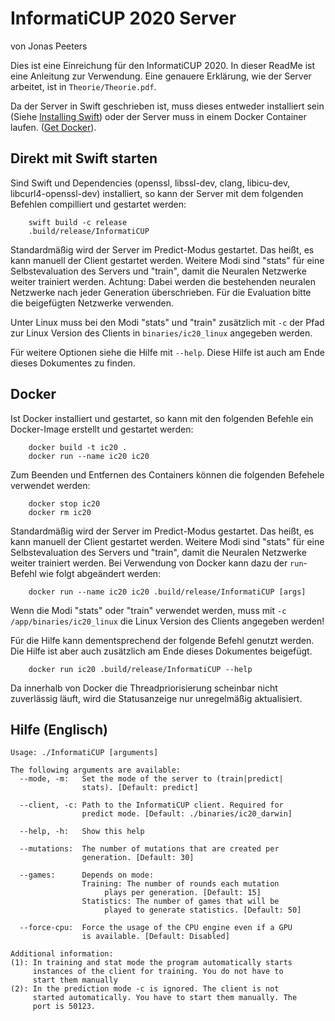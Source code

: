 # InformatiCUP 2020 Server
von Jonas Peeters

Dies ist eine Einreichung für den InformatiCUP 2020. In dieser ReadMe ist eine Anleitung zur Verwendung. Eine genauere Erklärung, wie der Server arbeitet, ist in `Theorie/Theorie.pdf`.

Da der Server in Swift geschrieben ist, muss dieses entweder installiert sein (Siehe [Installing Swift](https://swift.org/getting-started/#installing-swift)) oder der Server muss in einem Docker Container laufen. ([Get Docker](https://docs.docker.com/get-docker/)).


## Direkt mit Swift starten
Sind Swift und Dependencies (openssl, libssl-dev, clang, libicu-dev, libcurl4-openssl-dev) installiert, so kann der Server mit dem folgenden Befehlen compilliert und gestartet werden:
```shell
    swift build -c release
    .build/release/InformatiCUP
```

Standardmäßig wird der Server im Predict-Modus gestartet. Das heißt, es kann manuell der Client gestartet werden. Weitere Modi sind "stats" für eine Selbstevaluation des Servers und "train", damit die Neuralen Netzwerke weiter trainiert werden. Achtung: Dabei werden die bestehenden neuralen Netzwerke nach jeder Generation überschrieben. Für die Evaluation bitte die beigefügten Netzwerke verwenden.

Unter Linux muss bei den Modi "stats" und "train" zusätzlich mit `-c` der Pfad zur Linux Version des Clients in `binaries/ic20_linux` angegeben werden.

Für weitere Optionen siehe die Hilfe mit `--help`. Diese Hilfe ist auch am Ende dieses Dokumentes zu finden.


## Docker
Ist Docker installiert und gestartet, so kann mit den folgenden Befehle ein Docker-Image erstellt und gestartet werden:
```shell
    docker build -t ic20 .
    docker run --name ic20 ic20
```

Zum Beenden und Entfernen des Containers können die folgenden Befehele verwendet werden:
```shell
    docker stop ic20
    docker rm ic20
```

Standardmäßig wird der Server im Predict-Modus gestartet. Das heißt, es kann manuell der Client gestartet werden. Weitere Modi sind "stats" für eine Selbstevaluation des Servers und "train", damit die Neuralen Netzwerke weiter trainiert werden. Bei Verwendung von Docker kann dazu der `run`-Befehl wie folgt abgeändert werden:
```shell
    docker run --name ic20 ic20 .build/release/InformatiCUP [args] 
```
Wenn die Modi "stats" oder "train" verwendet werden, muss mit `-c /app/binaries/ic20_linux` die Linux Version des Clients angegeben werden!

Für die Hilfe kann dementsprechend der folgende Befehl genutzt werden. Die Hilfe ist aber auch zusätzlich am Ende dieses Dokumentes beigefügt.
```shell
    docker run ic20 .build/release/InformatiCUP --help
```

Da innerhalb von Docker die Threadpriorisierung scheinbar nicht zuverlässig läuft, wird die Statusanzeige nur unregelmäßig aktualisiert.

## Hilfe (Englisch)

    Usage: ./InformatiCUP [arguments]

    The following arguments are available:
      --mode, -m:   Set the mode of the server to (train|predict|
                    stats). [Default: predict]

      --client, -c: Path to the InformatiCUP client. Required for
                    predict mode. [Default: ./binaries/ic20_darwin]

      --help, -h:   Show this help

      --mutations:  The number of mutations that are created per
                    generation. [Default: 30]

      --games:      Depends on mode:
                    Training: The number of rounds each mutation
                         plays per generation. [Default: 15]
                    Statistics: The number of games that will be
                         played to generate statistics. [Default: 50]

      --force-cpu:  Force the usage of the CPU engine even if a GPU
                    is available. [Default: Disabled]

    Additional information:
    (1): In training and stat mode the program automatically starts
         instances of the client for training. You do not have to
         start them manually
    (2): In the prediction mode -c is ignored. The client is not
         started automatically. You have to start them manually. The
         port is 50123.
